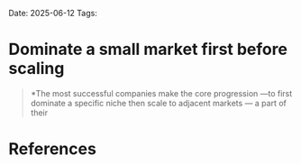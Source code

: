 Date: 2025-06-12
Tags:

# Dominate a small market first before scaling

>*The most successful companies make the core progression —to first dominate a specific niche then scale to adjacent markets — a part of their 
# References 
